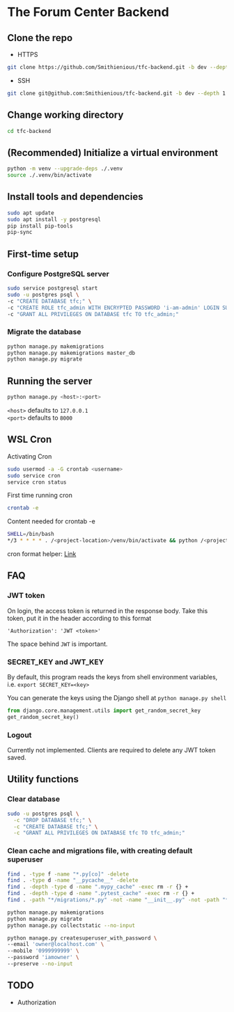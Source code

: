 # The Forum Center Backend

## Clone the repo

- HTTPS

```bash
git clone https://github.com/Smithienious/tfc-backend.git -b dev --depth 1
```

- SSH

```bash
git clone git@github.com:Smithienious/tfc-backend.git -b dev --depth 1
```

## Change working directory

```bash
cd tfc-backend
```

## (Recommended) Initialize a virtual environment

```bash
python -m venv --upgrade-deps ./.venv
source ./.venv/bin/activate
```

## Install tools and dependencies

```bash
sudo apt update
sudo apt install -y postgresql
pip install pip-tools
pip-sync
```

## First-time setup

### Configure PostgreSQL server

```bash
sudo service postgresql start
sudo -u postgres psql \
-c "CREATE DATABASE tfc;" \
-c "CREATE ROLE tfc_admin WITH ENCRYPTED PASSWORD 'i-am-admin' LOGIN SUPERUSER;" \
-c "GRANT ALL PRIVILEGES ON DATABASE tfc TO tfc_admin;"
```

### Migrate the database

```bash
python manage.py makemigrations
python manage.py makemigrations master_db
python manage.py migrate
```

## Running the server

```bash
python manage.py <host>:<port>
```

`<host>` defaults to `127.0.0.1`\
`<port>` defaults to `8000`

## WSL Cron

Activating Cron

```bash
sudo usermod -a -G crontab <username>
sudo service cron
service cron status
```

First time running cron

```bash
crontab -e
```

Content needed for crontab -e

```sh
SHELL=/bin/bash
*/3 * * * * . /<project-location>/venv/bin/activate && python /<project-location>/manage.py
```

cron format helper: [Link](https://crontab.guru/)

## FAQ

### JWT token

On login, the access token is returned in the response body.
Take this token, put it in the header according to this format

```text
'Authorization': 'JWT <token>'
```

The space behind `JWT` is important.

### SECRET_KEY and JWT_KEY

By default, this program reads the keys from shell environment variables, i.e. `export SECRET_KEY=<key>`

You can generate the keys using the Django shell at `python manage.py shell`

```python
from django.core.management.utils import get_random_secret_key
get_random_secret_key()
```

### Logout

Currently not implemented.
Clients are required to delete any JWT token saved.

## Utility functions

### Clear database

```bash
sudo -u postgres psql \
  -c "DROP DATABASE tfc;" \
  -c "CREATE DATABASE tfc;" \
  -c "GRANT ALL PRIVILEGES ON DATABASE tfc TO tfc_admin;"
```

### Clean cache and migrations file, with creating default superuser

```bash
find . -type f -name "*.py[co]" -delete
find . -type d -name "__pycache__" -delete
find . -depth -type d -name ".mypy_cache" -exec rm -r {} +
find . -depth -type d -name ".pytest_cache" -exec rm -r {} +
find . -path "*/migrations/*.py" -not -name "__init__.py" -not -path "*/db/*" -delete

python manage.py makemigrations
python manage.py migrate
python manage.py collectstatic --no-input

python manage.py createsuperuser_with_password \
--email 'owner@localhost.com' \
--mobile '0999999999' \
--password 'iamowner' \
--preserve --no-input
```

## TODO

- Authorization
